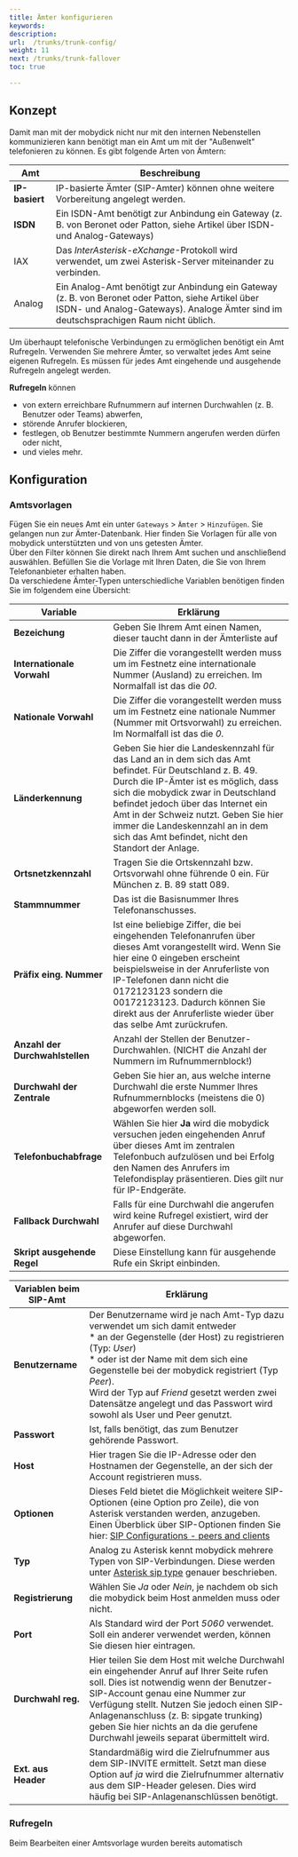 ```yaml
---
title: Ämter konfigurieren
keywords:
description:
url:  /trunks/trunk-config/
weight: 11
next: /trunks/trunk-fallover
toc: true

---
```


## Konzept

Damit man mit der mobydick nicht nur mit den internen Nebenstellen kommunizieren kann benötigt man ein Amt um mit der "Außenwelt" telefonieren zu können.
Es gibt folgende Arten von Ämtern:

|Amt| Beschreibung|
|---|---|
|**IP-basiert**|IP-basierte Ämter (SIP-Amter) können ohne weitere Vorbereitung angelegt werden.|
|**ISDN**|Ein ISDN-Amt benötigt zur Anbindung ein Gateway (z. B. von Beronet oder Patton, siehe Artikel über ISDN- und Analog-Gateways)|
|IAX|Das *InterAsterisk-eXchange*-Protokoll wird verwendet, um zwei Asterisk-Server miteinander zu verbinden.|
|Analog|Ein Analog-Amt benötigt zur Anbindung ein Gateway (z. B. von Beronet oder Patton, siehe Artikel über ISDN- und Analog-Gateways). Analoge Ämter sind im deutschsprachigen Raum nicht üblich.|

Um überhaupt telefonische Verbindungen zu ermöglichen benötigt ein Amt Rufregeln. Verwenden Sie mehrere Ämter, so verwaltet jedes Amt seine eigenen Rufregeln. Es müssen für jedes Amt eingehende und ausgehende Rufregeln angelegt werden.

**Rufregeln** können

* von extern erreichbare Rufnummern auf internen Durchwahlen (z. B. Benutzer oder Teams) abwerfen,
* störende Anrufer blockieren,
* festlegen, ob Benutzer bestimmte Nummern angerufen werden dürfen oder nicht,
* und vieles mehr.

## Konfiguration

### Amtsvorlagen

Fügen Sie ein neues Amt ein unter `Gateways` > `Ämter` > `Hinzufügen`. Sie gelangen nun zur Ämter-Datenbank. Hier finden Sie Vorlagen für alle von mobydick unterstützten und von uns getesten Ämter.  
Über den Filter können Sie direkt nach Ihrem Amt suchen und anschließend auswählen. Befüllen Sie die Vorlage mit Ihren Daten, die Sie von Ihrem Telefonanbieter erhalten haben.  
Da verschiedene Ämter-Typen unterschiedliche Variablen benötigen finden Sie im folgendem eine Übersicht:

|Variable|Erklärung|
|---|---|
|**Bezeichung**|Geben Sie Ihrem Amt einen Namen, dieser taucht dann in der Ämterliste auf|
|**Internationale Vorwahl**|Die Ziffer die vorangestellt werden muss um im Festnetz eine internationale Nummer (Ausland) zu erreichen. Im Normalfall ist das die *00*.|
|**Nationale Vorwahl**|Die Ziffer die vorangestellt werden muss um im Festnetz eine nationale Nummer (Nummer mit Ortsvorwahl) zu erreichen. Im Normalfall ist das die *0*.|
|**Länderkennung**|Geben Sie hier die Landeskennzahl für das Land an in dem sich das Amt befindet. Für Deutschland z. B. 49. Durch die IP-Ämter ist es möglich, dass sich die mobydick zwar in Deutschland befindet jedoch über das Internet ein Amt in der Schweiz nutzt. Geben Sie hier immer die Landeskennzahl an in dem sich das Amt befindet, nicht den Standort der Anlage.|
|**Ortsnetzkennzahl**|Tragen Sie die Ortskennzahl bzw. Ortsvorwahl ohne führende 0 ein. Für München z. B. 89 statt 089.|
|**Stammnummer**|Das ist die Basisnummer Ihres Telefonanschusses.|
|**Präfix eing. Nummer**|Ist eine beliebige Ziffer, die bei eingehenden Telefonanrufen über dieses Amt vorangestellt wird. Wenn Sie hier eine 0 eingeben erscheint beispielsweise in der Anruferliste von IP-Telefonen dann nicht die 0172123123 sondern die 00172123123. Dadurch können Sie direkt aus der Anruferliste wieder über das selbe Amt zurückrufen.|
|**Anzahl der Durchwahlstellen**|Anzahl der Stellen der Benutzer-Durchwahlen. (NICHT die Anzahl der Nummern im Rufnummernblock!)|
|**Durchwahl der Zentrale**|Geben Sie hier an, aus welche interne Durchwahl die erste Nummer Ihres Rufnummernblocks (meistens die 0) abgeworfen werden soll.|
|**Telefonbuchabfrage**|Wählen Sie hier **Ja** wird die mobydick versuchen jeden eingehenden Anruf über dieses Amt im zentralen Telefonbuch aufzulösen und bei Erfolg den Namen des Anrufers im Telefondisplay präsentieren. Dies gilt nur für IP-Endgeräte.|
|**Fallback Durchwahl**|Falls für eine Durchwahl die angerufen wird keine Rufregel existiert, wird der Anrufer auf diese Durchwahl abgeworfen.|
|**Skript ausgehende Regel**|Diese Einstellung kann für ausgehende Rufe ein Skript einbinden.|

|Variablen beim SIP-Amt|Erklärung|
|---|---|
|**Benutzername**|Der Benutzername wird je nach Amt-Typ dazu verwendet um sich damit entweder<br> * an der Gegenstelle (der Host) zu registrieren (Typ: *User*)<br> * oder ist der Name mit dem sich eine Gegenstelle bei der mobydick registriert (Typ *Peer*).<br>Wird der Typ auf *Friend* gesetzt werden zwei Datensätze angelegt und das Passwort wird sowohl als User und Peer genutzt.|
|**Passwort**|Ist, falls benötigt, das zum Benutzer gehörende Passwort.|
|**Host**|Hier tragen Sie die IP-Adresse oder den Hostnamen der Gegenstelle, an der sich der Account registrieren muss.|
|**Optionen**|Dieses Feld bietet die Möglichkeit weitere SIP-Optionen (eine Option pro Zeile), die von Asterisk verstanden werden, anzugeben. Einen Überblick über SIP-Optionen finden Sie hier: [SIP Configurations - peers and clients](http://www.voip-info.org/wiki/view/Asterisk+config+sip.conf#SIPconfigurationspeersandclients)|
|**Typ**|Analog zu Asterisk kennt mobydick mehrere Typen von SIP-Verbindungen. Diese werden unter [Asterisk sip type](http://www.voip-info.org/wiki/view/Asterisk+sip+type) genauer beschrieben.|
|**Registrierung**|Wählen Sie *Ja* oder *Nein*, je nachdem ob sich die mobydick beim Host anmelden muss oder nicht.|
|**Port**|Als Standard wird der Port *5060* verwendet. Soll ein anderer verwendet werden, können Sie diesen hier eintragen.|
|**Durchwahl reg.**|Hier teilen Sie dem Host mit welche Durchwahl ein eingehender Anruf auf Ihrer Seite rufen soll. Dies ist notwendig wenn der Benutzer-SIP-Account genau eine Nummer zur Verfügung stellt. Nutzen Sie jedoch einen SIP-Anlagenanschluss (z. B: sipgate trunking) geben Sie hier nichts an da die gerufene Durchwahl jeweils separat übermittelt wird.|
|**Ext. aus Header**|Standardmäßig wird die Zielrufnummer aus dem SIP-INVITE ermittelt. Setzt man diese Option auf *ja* wird die Zielrufnummer alternativ aus dem SIP-Header gelesen. Dies wird häufig bei SIP-Anlagenanschlüssen benötigt.|

<!-- |**CLIP Modus**||
 |**CLIR Modus**|| -->

### Rufregeln

Beim Bearbeiten einer Amtsvorlage wurden bereits automatisch
